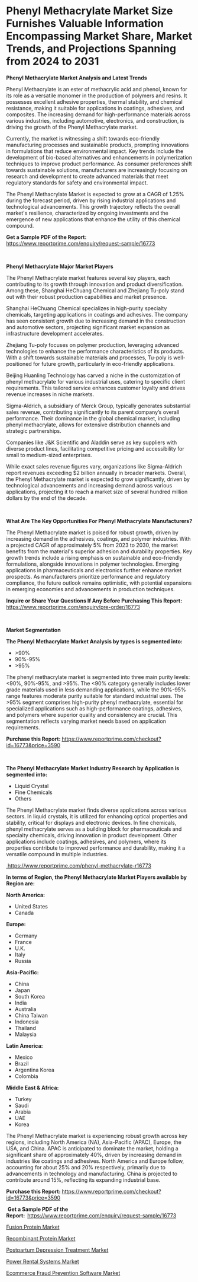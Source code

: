 <p><h1>Phenyl Methacrylate Market Size Furnishes Valuable Information Encompassing Market Share, Market Trends, and Projections Spanning from 2024 to 2031</h1></p><p><strong>Phenyl Methacrylate Market Analysis and Latest Trends</strong></p>
<p><p>Phenyl Methacrylate is an ester of methacrylic acid and phenol, known for its role as a versatile monomer in the production of polymers and resins. It possesses excellent adhesive properties, thermal stability, and chemical resistance, making it suitable for applications in coatings, adhesives, and composites. The increasing demand for high-performance materials across various industries, including automotive, electronics, and construction, is driving the growth of the Phenyl Methacrylate market.</p><p>Currently, the market is witnessing a shift towards eco-friendly manufacturing processes and sustainable products, prompting innovations in formulations that reduce environmental impact. Key trends include the development of bio-based alternatives and enhancements in polymerization techniques to improve product performance. As consumer preferences shift towards sustainable solutions, manufacturers are increasingly focusing on research and development to create advanced materials that meet regulatory standards for safety and environmental impact.</p><p>The Phenyl Methacrylate Market is expected to grow at a CAGR of 1.25% during the forecast period, driven by rising industrial applications and technological advancements. This growth trajectory reflects the overall market's resilience, characterized by ongoing investments and the emergence of new applications that enhance the utility of this chemical compound.</p></p>
<p><strong>Get a Sample PDF of the Report:&nbsp;</strong> <a href="https://www.reportprime.com/enquiry/request-sample/16773?utm_campaign=99&utm_medium=2&utm_source=Github&utm_content=ia&utm_term=24112024&utm_id=phenyl-methacrylate">https://www.reportprime.com/enquiry/request-sample/16773</a></p>
<p>&nbsp;</p>
<p><strong>Phenyl Methacrylate Major Market Players</strong></p>
<p><p>The Phenyl Methacrylate market features several key players, each contributing to its growth through innovation and product diversification. Among these, Shanghai HeChuang Chemical and Zhejiang Tu-poly stand out with their robust production capabilities and market presence. </p><p>Shanghai HeChuang Chemical specializes in high-purity specialty chemicals, targeting applications in coatings and adhesives. The company has seen consistent growth due to increasing demand in the construction and automotive sectors, projecting significant market expansion as infrastructure development accelerates.</p><p>Zhejiang Tu-poly focuses on polymer production, leveraging advanced technologies to enhance the performance characteristics of its products. With a shift towards sustainable materials and processes, Tu-poly is well-positioned for future growth, particularly in eco-friendly applications.</p><p>Beijing Huanling Technology has carved a niche in the customization of phenyl methacrylate for various industrial uses, catering to specific client requirements. This tailored service enhances customer loyalty and drives revenue increases in niche markets.</p><p>Sigma-Aldrich, a subsidiary of Merck Group, typically generates substantial sales revenue, contributing significantly to its parent company’s overall performance. Their dominance in the global chemical market, including phenyl methacrylate, allows for extensive distribution channels and strategic partnerships.</p><p>Companies like J&K Scientific and Aladdin serve as key suppliers with diverse product lines, facilitating competitive pricing and accessibility for small to medium-sized enterprises. </p><p>While exact sales revenue figures vary, organizations like Sigma-Aldrich report revenues exceeding $2 billion annually in broader markets. Overall, the Phenyl Methacrylate market is expected to grow significantly, driven by technological advancements and increasing demand across various applications, projecting it to reach a market size of several hundred million dollars by the end of the decade.</p></p>
<p>&nbsp;</p>
<p><strong>What Are The Key Opportunities For Phenyl Methacrylate Manufacturers?</strong></p>
<p><p>The Phenyl Methacrylate market is poised for robust growth, driven by increasing demand in the adhesives, coatings, and polymer industries. With a projected CAGR of approximately 5% from 2023 to 2030, the market benefits from the material's superior adhesion and durability properties. Key growth trends include a rising emphasis on sustainable and eco-friendly formulations, alongside innovations in polymer technologies. Emerging applications in pharmaceuticals and electronics further enhance market prospects. As manufacturers prioritize performance and regulatory compliance, the future outlook remains optimistic, with potential expansions in emerging economies and advancements in production techniques.</p></p>
<p><strong>Inquire or Share Your Questions If Any Before Purchasing This Report:</strong> <a href="https://www.reportprime.com/enquiry/pre-order/16773?utm_campaign=99&utm_medium=2&utm_source=Github&utm_content=ia&utm_term=24112024&utm_id=phenyl-methacrylate">https://www.reportprime.com/enquiry/pre-order/16773</a></p>
<p>&nbsp;</p>
<p><strong>Market Segmentation</strong></p>
<p><strong>The Phenyl Methacrylate Market Analysis by types is segmented into:</strong></p>
<p><ul><li>>90%</li><li>90%-95%</li><li>>95%</li></ul></p>
<p><p>The phenyl methacrylate market is segmented into three main purity levels: <90%, 90%-95%, and >95%. The <90% category generally includes lower grade materials used in less demanding applications, while the 90%-95% range features moderate purity suitable for standard industrial uses. The >95% segment comprises high-purity phenyl methacrylate, essential for specialized applications such as high-performance coatings, adhesives, and polymers where superior quality and consistency are crucial. This segmentation reflects varying market needs based on application requirements.</p></p>
<p><strong>Purchase this Report:&nbsp;</strong><a href="https://www.reportprime.com/checkout?id=16773&price=3590&utm_campaign=99&utm_medium=2&utm_source=Github&utm_content=ia&utm_term=24112024&utm_id=phenyl-methacrylate">https://www.reportprime.com/checkout?id=16773&price=3590</a></p>
<p>&nbsp;</p>
<p><strong>The Phenyl Methacrylate Market Industry Research by Application is segmented into:</strong></p>
<p><ul><li>Liquid Crystal</li><li>Fine Chemicals</li><li>Others</li></ul></p>
<p><p>The Phenyl Methacrylate market finds diverse applications across various sectors. In liquid crystals, it is utilized for enhancing optical properties and stability, critical for displays and electronic devices. In fine chemicals, phenyl methacrylate serves as a building block for pharmaceuticals and specialty chemicals, driving innovation in product development. Other applications include coatings, adhesives, and polymers, where its properties contribute to improved performance and durability, making it a versatile compound in multiple industries.</p></p>
<p><a href="https://www.reportprime.com/phenyl-methacrylate-r16773?utm_campaign=99&utm_medium=2&utm_source=Github&utm_content=ia&utm_term=24112024&utm_id=phenyl-methacrylate">&nbsp;https://www.reportprime.com/phenyl-methacrylate-r16773</a></p>
<p><strong>In terms of Region, the Phenyl Methacrylate Market Players available by Region are:</strong></p>
<p>
    <p> <strong> North America: </strong>
        <ul>
            <li>United States</li>
            <li>Canada</li>
        </ul>
        </p> 
    <p> <strong> Europe: </strong>
        <ul>
            <li>Germany</li>
            <li>France</li>
            <li>U.K.</li>
            <li>Italy</li>
            <li>Russia</li>
        </ul>
        </p> 
    <p> <strong> Asia-Pacific: </strong>
        <ul>
            <li>China</li>
            <li>Japan</li>
            <li>South Korea</li>
            <li>India</li>
            <li>Australia</li>
            <li>China Taiwan</li>
            <li>Indonesia</li>
            <li>Thailand</li>
            <li>Malaysia</li>
        </ul>
        </p> 
    <p> <strong> Latin America: </strong>
        <ul>
            <li>Mexico</li>
            <li>Brazil</li>
            <li>Argentina Korea</li>
            <li>Colombia</li>
        </ul>
        </p> 
    <p> <strong> Middle East & Africa: </strong>
        <ul>
            <li>Turkey</li>
            <li>Saudi</li>
            <li>Arabia</li>
            <li>UAE</li>
            <li>Korea</li>
        </ul>
    </p>
    </p>
<p><p>The Phenyl Methacrylate market is experiencing robust growth across key regions, including North America (NA), Asia-Pacific (APAC), Europe, the USA, and China. APAC is anticipated to dominate the market, holding a significant share of approximately 40%, driven by increasing demand in industries like coatings and adhesives. North America and Europe follow, accounting for about 25% and 20% respectively, primarily due to advancements in technology and manufacturing. China is projected to contribute around 15%, reflecting its expanding industrial base.</p></p>
<p><strong>Purchase this Report: </strong><a href="https://www.reportprime.com/checkout?id=16773&price=3590&utm_campaign=99&utm_medium=2&utm_source=Github&utm_content=ia&utm_term=24112024&utm_id=phenyl-methacrylate">https://www.reportprime.com/checkout?id=16773&price=3590</a></p>
<p>&nbsp;<strong>Get a Sample PDF of the Report:&nbsp;&nbsp;</strong><a href="https://www.reportprime.com/enquiry/request-sample/16773?utm_campaign=99&utm_medium=2&utm_source=Github&utm_content=ia&utm_term=24112024&utm_id=phenyl-methacrylate">https://www.reportprime.com/enquiry/request-sample/16773</a></p>
<p><strong></strong></p>
<p><p><a href="https://www.linkedin.com/pulse/global-perspective-fusion-protein-market-aforecastcagr-143from-tfnce?utm_campaign=99&utm_medium=2&utm_source=Github&utm_content=ia&utm_term=24112024&utm_id=phenyl-methacrylate">Fusion Protein Market</a></p><p><a href="https://www.linkedin.com/pulse/market-growth-recombinant-protein-sector-2024-2031-emerging-ewhme?utm_campaign=99&utm_medium=2&utm_source=Github&utm_content=ia&utm_term=24112024&utm_id=phenyl-methacrylate">Recombinant Protein Market</a></p><p><a href="https://www.linkedin.com/pulse/postpartum-depression-treatment-market-revenue-growth-forecast-ynqhe?utm_campaign=99&utm_medium=2&utm_source=Github&utm_content=ia&utm_term=24112024&utm_id=phenyl-methacrylate">Postpartum Depression Treatment Market</a></p><p><a href="https://issuu.com/reportprime-2/docs/power-rental-systems-market-size-20_8acebcf478a6e0?utm_campaign=99&utm_medium=2&utm_source=Github&utm_content=ia&utm_term=24112024&utm_id=phenyl-methacrylate">Power Rental Systems Market</a></p><p><a href="https://issuu.com/reportprime-2/docs/ecommerce-fraud-prevention-software_31b88c08b15a79?utm_campaign=99&utm_medium=2&utm_source=Github&utm_content=ia&utm_term=24112024&utm_id=phenyl-methacrylate">Ecommerce Fraud Prevention Software Market</a></p></p>